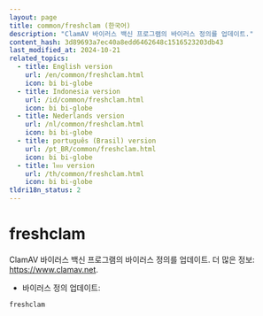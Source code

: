 ```yaml
---
layout: page
title: common/freshclam (한국어)
description: "ClamAV 바이러스 백신 프로그램의 바이러스 정의를 업데이트."
content_hash: 3d89693a7ec40a8edd6462648c1516523203db43
last_modified_at: 2024-10-21
related_topics:
  - title: English version
    url: /en/common/freshclam.html
    icon: bi bi-globe
  - title: Indonesia version
    url: /id/common/freshclam.html
    icon: bi bi-globe
  - title: Nederlands version
    url: /nl/common/freshclam.html
    icon: bi bi-globe
  - title: português (Brasil) version
    url: /pt_BR/common/freshclam.html
    icon: bi bi-globe
  - title: ไทย version
    url: /th/common/freshclam.html
    icon: bi bi-globe
tldri18n_status: 2
---
```

# freshclam

ClamAV 바이러스 백신 프로그램의 바이러스 정의를 업데이트.
더 많은 정보: <https://www.clamav.net>.

- 바이러스 정의 업데이트:

`freshclam`
